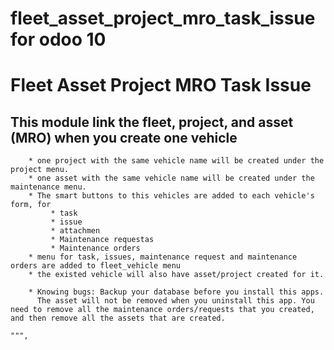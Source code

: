 # fleet_asset_project_mro_task_issue for odoo 10
Fleet Asset Project MRO Task Issue
=============================
This module link the fleet, project, and asset (MRO)
when you create one vehicle
-------------
        * one project with the same vehicle name will be created under the project menu.
        * one asset with the same vehicle name will be created under the maintenance menu.
        * The smart buttons to this vehicles are added to each vehicle's form, for 
             * task
             * issue
             * attachmen
             * Maintenance requestas
             * Maintenance orders
        * menu for task, issues, maintenance request and maintenance orders are added to fleet_vehicle menu
        * the existed vehicle will also have asset/project created for it.

        * Knowing bugs: Backup your database before you install this apps. 
          The asset will not be removed when you uninstall this app. You need to remove all the maintenance orders/requests that you created, and then remove all the assets that are created.

    """,
